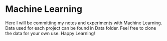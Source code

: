 # Machine Learning

Here I will be committing my notes and experiments with Machine Learning. Data used for each project can be found in Data folder. Feel free to clone the data for your own use. Happy Learning!